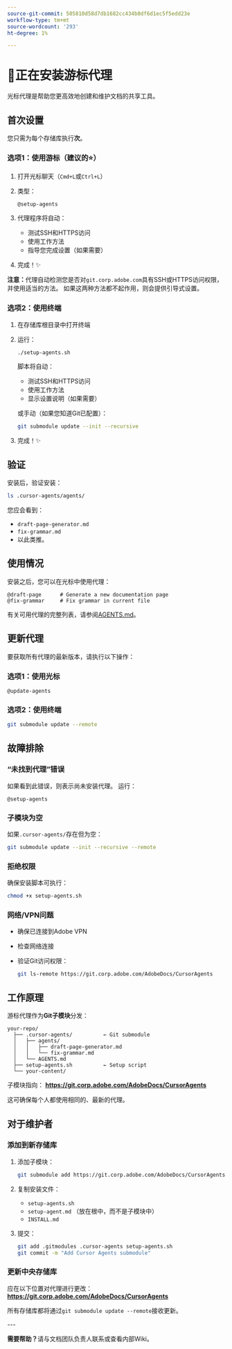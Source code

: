 ```yaml
---
source-git-commit: 505810d58d7db1682cc434b0df6d1ec5f5edd23e
workflow-type: tm+mt
source-wordcount: '293'
ht-degree: 1%

---
```

# 🚀正在安装游标代理

光标代理是帮助您更高效地创建和维护文档的共享工具。

## 首次设置

您只需为每个存储库执行&#x200B;**次**。

### 选项1：使用游标（建议的⭐）

1. 打开光标聊天（`Cmd+L`或`Ctrl+L`）
2. 类型：

   ```
   @setup-agents
   ```

3. 代理程序将自动：
   - 测试SSH和HTTPS访问
   - 使用工作方法
   - 指导您完成设置（如果需要）
4. 完成！✨

**注意：**&#x200B;代理自动检测您是否对`git.corp.adobe.com`具有SSH或HTTPS访问权限，并使用适当的方法。 如果这两种方法都不起作用，则会提供引导式设置。

### 选项2：使用终端

1. 在存储库根目录中打开终端
2. 运行：

   ```bash
   ./setup-agents.sh
   ```

   脚本将自动：
   - 测试SSH和HTTPS访问
   - 使用工作方法
   - 显示设置说明（如果需要）

   或手动（如果您知道Git已配置）：

   ```bash
   git submodule update --init --recursive
   ```

3. 完成！✨

## 验证

安装后，验证安装：

```bash
ls .cursor-agents/agents/
```

您应会看到：
- `draft-page-generator.md`
- `fix-grammar.md`
- 以此类推。

## 使用情况

安装之后，您可以在光标中使用代理：

```
@draft-page      # Generate a new documentation page
@fix-grammar     # Fix grammar in current file
```

有关可用代理的完整列表，请参阅[AGENTS.md](AGENTS.md)。

## 更新代理

要获取所有代理的最新版本，请执行以下操作：

### 选项1：使用光标

```
@update-agents
```

### 选项2：使用终端

```bash
git submodule update --remote
```

## 故障排除

### “未找到代理”错误

如果看到此错误，则表示尚未安装代理。 运行：

```
@setup-agents
```

### 子模块为空

如果`.cursor-agents/`存在但为空：

```bash
git submodule update --init --recursive --remote
```

### 拒绝权限

确保安装脚本可执行：

```bash
chmod +x setup-agents.sh
```

### 网络/VPN问题

- 确保已连接到Adobe VPN
- 检查网络连接
- 验证Git访问权限：

  ```bash
  git ls-remote https://git.corp.adobe.com/AdobeDocs/CursorAgents
  ```

## 工作原理

游标代理作为&#x200B;**Git子模块**&#x200B;分发：

```
your-repo/
  ├── .cursor-agents/          ← Git submodule
  │   ├── agents/
  │   │   ├── draft-page-generator.md
  │   │   └── fix-grammar.md
  │   └── AGENTS.md
  ├── setup-agents.sh          ← Setup script
  └── your-content/
```

子模块指向：
**https://git.corp.adobe.com/AdobeDocs/CursorAgents**

这可确保每个人都使用相同的、最新的代理。

## 对于维护者

### 添加到新存储库

1. 添加子模块：

   ```bash
   git submodule add https://git.corp.adobe.com/AdobeDocs/CursorAgents.git .cursor-agents
   ```

2. 复制安装文件：
   - `setup-agents.sh`
   - `setup-agent.md` （放在根中，而不是子模块中）
   - `INSTALL.md`

3. 提交：

   ```bash
   git add .gitmodules .cursor-agents setup-agents.sh
   git commit -m "Add Cursor Agents submodule"
   ```

### 更新中央存储库

应在以下位置对代理进行更改：
**https://git.corp.adobe.com/AdobeDocs/CursorAgents**

所有存储库都将通过`git submodule update --remote`接收更新。

&#x200B;---

**需要帮助？**&#x200B;请与文档团队负责人联系或查看内部Wiki。
